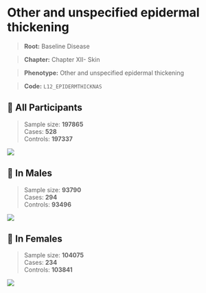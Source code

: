 # Other and unspecified epidermal thickening

> **Root:** Baseline Disease  

> **Chapter:** Chapter XII- Skin  

> **Phenotype:** Other and unspecified epidermal thickening  

> **Code:** `L12_EPIDERMTHICKNAS`

## 🧪 All Participants  
> Sample size: **197865**  
> Cases: **528**  
> Controls: **197337**
<img src="/Disease/Figures/ALL/Incidence/L12_EPIDERMTHICKNAS.png"/>
<CsvTable src="/Disease_Data/ALL/Incidence/COX_L12_EPIDERMTHICKNAS.csv" label="🔍 View full results" />

## 👨 In Males  
> Sample size: **93790**  
> Cases: **294**  
> Controls: **93496**
<img src="/Disease/Figures/Male/Incidence/L12_EPIDERMTHICKNAS.png"/>
<CsvTable src="/Disease_Data/Male/Incidence/COX_L12_EPIDERMTHICKNAS.csv" label="🔍 View full results" />

## 👩 In Females  
> Sample size: **104075**  
> Cases: **234**  
> Controls: **103841**
<img src="/Disease/Figures/Female/Incidence/L12_EPIDERMTHICKNAS.png"/>
<CsvTable src="/Disease_Data/Female/Incidence/COX_L12_EPIDERMTHICKNAS.csv" label="🔍 View full results" />
